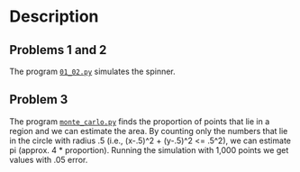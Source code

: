 Description
===========

Problems 1 and 2
----------------

The program [`01_02.py`](01_02.py) simulates the spinner.

Problem 3
---------

The program [`monte_carlo.py`](monte_carlo.py) finds the proportion of points
that lie in a region and we can estimate the area.  By counting only the numbers
that lie in the circle with radius .5 (i.e., (x-.5)^2 + (y-.5)^2 <= .5^2), we
can estimate pi (approx. 4 * proportion).  Running the simulation with 1,000
points we get values with .05 error.
